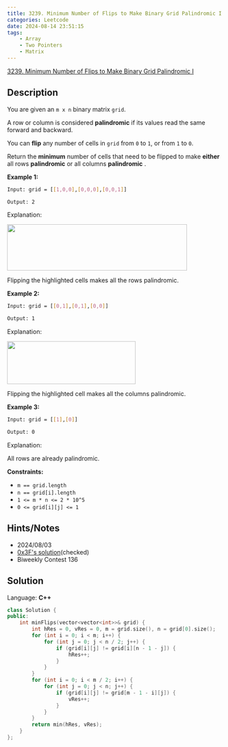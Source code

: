 ```yaml
---
title: 3239. Minimum Number of Flips to Make Binary Grid Palindromic I
categories: Leetcode
date: 2024-08-14 23:51:15
tags:
    - Array
    - Two Pointers
    - Matrix
---
```


[3239. Minimum Number of Flips to Make Binary Grid Palindromic I](https://leetcode.com/problems/minimum-number-of-flips-to-make-binary-grid-palindromic-i/description/)

## Description

You are given an `m x n` binary matrix `grid`.

A row or column is considered **palindromic**  if its values read the same forward and backward.

You can **flip**  any number of cells in `grid` from `0` to `1`, or from `1` to `0`.

Return the **minimum**  number of cells that need to be flipped to make **either**  all rows **palindromic**  or all columns **palindromic** .

**Example 1:**

```bash
Input: grid = [[1,0,0],[0,0,0],[0,0,1]]

Output: 2
```

Explanation:

<img alt="" src="https://assets.leetcode.com/uploads/2024/07/07/screenshot-from-2024-07-08-00-20-10.png" style="width: 420px; height: 108px;">

Flipping the highlighted cells makes all the rows palindromic.

**Example 2:**

```bash
Input: grid = [[0,1],[0,1],[0,0]]

Output: 1
```

Explanation:

<img alt="" src="https://assets.leetcode.com/uploads/2024/07/07/screenshot-from-2024-07-08-00-31-23.png" style="width: 300px; height: 100px;">

Flipping the highlighted cell makes all the columns palindromic.

**Example 3:**

```bash
Input: grid = [[1],[0]]

Output: 0
```

Explanation:

All rows are already palindromic.

**Constraints:**

- `m == grid.length`
- `n == grid[i].length`
- `1 <= m * n <= 2 * 10^5`
- `0 <= grid[i][j] <= 1`

## Hints/Notes

- 2024/08/03
- [0x3F's solution](https://leetcode.cn/problems/minimum-number-of-flips-to-make-binary-grid-palindromic-i/solutions/2868250/fen-bie-ji-suan-pythonjavacgo-by-endless-771t/)(checked)
- Biweekly Contest 136

## Solution

Language: **C++**

```C++
class Solution {
public:
    int minFlips(vector<vector<int>>& grid) {
        int hRes = 0, vRes = 0, m = grid.size(), n = grid[0].size();
        for (int i = 0; i < m; i++) {
            for (int j = 0; j < n / 2; j++) {
                if (grid[i][j] != grid[i][n - 1 - j]) {
                    hRes++;
                }
            }
        }
        for (int i = 0; i < m / 2; i++) {
            for (int j = 0; j < n; j++) {
                if (grid[i][j] != grid[m - 1 - i][j]) {
                    vRes++;
                }
            }
        }
        return min(hRes, vRes);
    }
};
```
